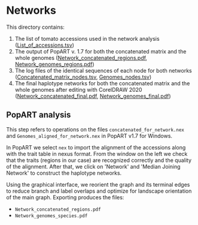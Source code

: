 Networks
===

This directory contains:

1. The list of tomato accessions used in the network analysis ([List_of_accessions.tsv](List_of_accessions.tsv))
2. The output of PopART v. 1.7 for both the concatenated matrix and the whole genomes ([Network_concatenated_regions.pdf](Network_concatenated_regions.pdf), [Network_genomes_regions.pdf](Network_genomes_regions.pdf))
3. The log files of the identical sequences of each node for both networks ([Concatenated_matrix_nodes.tsv](Concatenated_matrix_nodes.tsv), [Genomes_nodes.tsv](Genomes_nodes.tsv))
4. The final haplotype networks for both the concatenated matrix and the whole genomes after editing with CorelDRAW 2020 ([Network_concatenated_final.pdf](Network_concatenated_final.pdf), [Network_genomes_final.pdf](Network_genomes_final.pdf))

PopART analysis
-------------------

This step refers to operations on the files `concatenated_for_network.nex` and `Genomes_aligned_for_network.nex` in PopART v1.7 for Windows.

In PopART we select `nex` to import the alignment of the accessions along with the trait table in nexus format. From the window on the left we
check that the traits (regions in our case) are recognized correctly and the quality of the alignment. After that, we click on 'Network' and 
'Median Joining Network' to construct the haplotype networks.


Using the graphical interface, we reorient the graph and its terminal edges to reduce 
branch and label overlaps and optimize for landscape orientation of the main graph.
Exporting produces the files:

- `Network_concatenated_regions.pdf`
- `Network_genomes_species.pdf`
